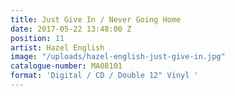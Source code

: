 ```yaml
---
title: Just Give In / Never Going Home
date: 2017-05-22 13:48:00 Z
position: 11
artist: Hazel English
image: "/uploads/hazel-english-just-give-in.jpg"
catalogue-number: MA08101
format: 'Digital / CD / Double 12" Vinyl '
---
```


